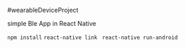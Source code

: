 #wearableDeviceProject 


simple Ble App in React Native


```npm install```
```react-native link ```
```react-native run-android```